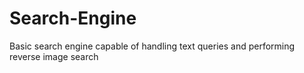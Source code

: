 # Search-Engine
Basic search engine capable of handling text queries and performing reverse image search

